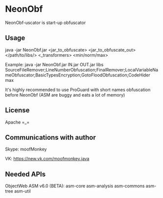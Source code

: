 # NeonObf
NeonObf-uscator is start-up obfuscator

## Usage
java -jar NeonObf.jar <jar_to_obfuscate> <jar_to_obfuscate_out> </path/to/libs/> <_transformers> <min/norm/max>

Example: java -jar NeonObf.jar IN.jar OUT.jar libs SourceFileRemover;LineNumberObfuscation;FinalRemover;LocalVariableNameObfuscator;BasicTypesEncryption;GotoFloodObfuscation;CodeHider max

It's highly recommended to use ProGuard with short names obfuscation before NeonObf (ASM are buggy and eats a lot of memory)

## License
Apache =_=

## Communications with author
Skype: moofMonkey

VK: https://new.vk.com/moofmonkey.java

## Needed APIs
ObjectWeb ASM v6.0 (BETA):
   asm-core
   asm-analysis
   asm-commons
   asm-tree
   asm-util
